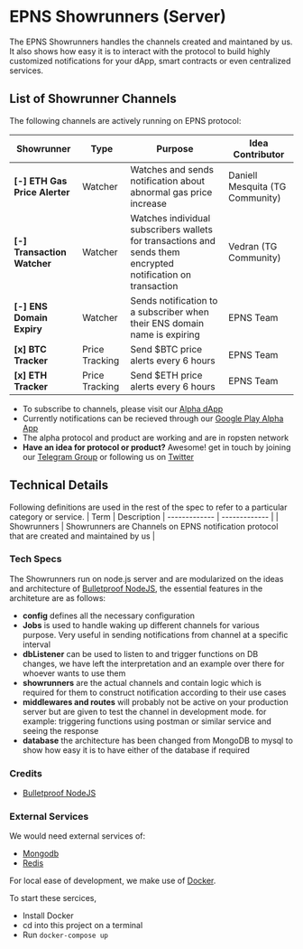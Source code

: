 # EPNS Showrunners (Server)

The EPNS Showrunners handles the channels created and maintaned by us. It also shows how easy it is to interact with the protocol to build highly customized notifications for your dApp, smart contracts or even centralized services.

## List of Showrunner Channels

The following channels are actively running on EPNS protocol:

| Showrunner                    | Type           | Purpose                                                                                                      | Idea Contributor                |
| ----------------------------- | -------------- | ------------------------------------------------------------------------------------------------------------ | ------------------------------- |
| **[-] ETH Gas Price Alerter** | Watcher        | Watches and sends notification about abnormal gas price increase                                             | Daniell Mesquita (TG Community) |
| **[-] Transaction Watcher**   | Watcher        | Watches individual subscribers wallets for transactions and sends them encrypted notification on transaction | Vedran (TG Community)           |
| **[-] ENS Domain Expiry**     | Watcher        | Sends notification to a subscriber when their ENS domain name is expiring                                    | EPNS Team                       |
| **[x] BTC Tracker**           | Price Tracking | Send \$BTC price alerts every 6 hours                                                                        | EPNS Team                       |
| **[x] ETH Tracker**           | Price Tracking | Send \$ETH price alerts every 6 hours                                                                        | EPNS Team                       |

- To subscribe to channels, please visit our [Alpha dApp](https://app.epns.io)
- Currently notifications can be recieved through our [Google Play Alpha App](https://play.google.com/store/apps/details?id=io.epns.epns)
- The alpha protocol and product are working and are in ropsten network
- **Have an idea for protocol or product?** Awesome! get in touch by joining our [Telegram Group](https://t.me/epnsproject) or following us on [Twitter](https://twitter.com/epnsproject)

## Technical Details

Following definitions are used in the rest of the spec to refer to a particular category or service.
| Term | Description
| ------------- | ------------- |
| Showrunners | Showrunners are Channels on EPNS notification protocol that are created and maintained by us |

### Tech Specs

The Showrunners run on node.js server and are modularized on the ideas and architecture of [Bulletproof NodeJS](https://github.com/santiq/bulletproof-nodejs), the essential features in the architeture are as follows:

- **config** defines all the necessary configuration
- **Jobs** is used to handle waking up different channels for various purpose. Very useful in sending notifications from channel at a specific interval
- **dbListener** can be used to listen to and trigger functions on DB changes, we have left the interpretation and an example over there for whoever wants to use them
- **showrunners** are the actual channels and contain logic which is required for them to construct notification according to their use cases
- **middlewares and routes** will probably not be active on your production server but are given to test the channel in development mode. for example: triggering functions using postman or similar service and seeing the response
- **database** the architecture has been changed from MongoDB to mysql to show how easy it is to have either of the database if required

### Credits

- [Bulletproof NodeJS](https://github.com/santiq/bulletproof-nodejs)

### External Services

We would need external services of:

- [Mongodb](https://www.mongodb.com/)
- [Redis](https://www.mongodb.com/)

For local ease of development, we make use of [Docker](https://www.docker.com/).

To start these sercices,

- Install Docker
- cd into this project on a terminal
- Run `docker-compose up`
